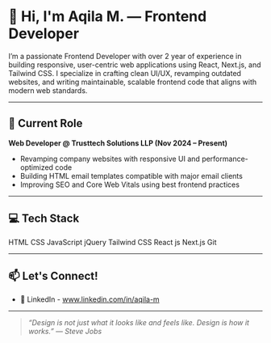 # 👋 Hi, I'm Aqila M. — Frontend Developer

I’m a passionate Frontend Developer with over 2 year of experience in building responsive, user-centric web applications using React, Next.js, and Tailwind CSS. I specialize in crafting clean UI/UX, revamping outdated websites, and writing maintainable, scalable frontend code that aligns with modern web standards.

---

## 💼 Current Role
**Web Developer @ Trusttech Solutions LLP (Nov 2024 – Present)**  
- Revamping company websites with responsive UI and performance-optimized code  
- Building HTML email templates compatible with major email clients  
- Improving SEO and Core Web Vitals using best frontend practices

---

## 💻 Tech Stack
HTML
CSS
JavaScript
jQuery
Tailwind CSS
React js
Next.js
Git

---

## 📫 Let's Connect!
- 💼 LinkedIn - www.linkedin.com/in/aqila-m
  
---

> *“Design is not just what it looks like and feels like. Design is how it works.” — Steve Jobs*
